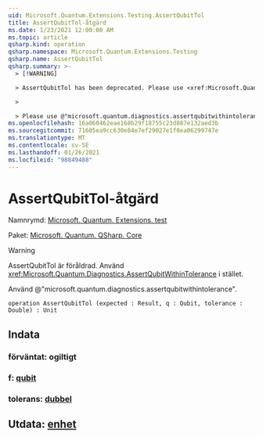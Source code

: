 ```yaml
---
uid: Microsoft.Quantum.Extensions.Testing.AssertQubitTol
title: AssertQubitTol-åtgärd
ms.date: 1/23/2021 12:00:00 AM
ms.topic: article
qsharp.kind: operation
qsharp.namespace: Microsoft.Quantum.Extensions.Testing
qsharp.name: AssertQubitTol
qsharp.summary: >-
  > [!WARNING]

  > AssertQubitTol has been deprecated. Please use <xref:Microsoft.Quantum.Diagnostics.AssertQubitWithinTolerance> instead.

  >

  > Please use @"microsoft.quantum.diagnostics.assertqubitwithintolerance".
ms.openlocfilehash: 16a060462eae168b29f18755c23d887e132aed3b
ms.sourcegitcommit: 71605ea9cc630e84e7ef29027e1f0ea06299747e
ms.translationtype: MT
ms.contentlocale: sv-SE
ms.lasthandoff: 01/26/2021
ms.locfileid: "98849488"
---
```

# <a name="assertqubittol-operation"></a>AssertQubitTol-åtgärd

Namnrymd: [Microsoft. Quantum. Extensions. test](xref:Microsoft.Quantum.Extensions.Testing)

Paket: [Microsoft. Quantum. QSharp. Core](https://nuget.org/packages/Microsoft.Quantum.QSharp.Core)


> [!WARNING]
> AssertQubitTol är föråldrad. Använd <xref:Microsoft.Quantum.Diagnostics.AssertQubitWithinTolerance> i stället.
>
> Använd @"microsoft.quantum.diagnostics.assertqubitwithintolerance".



```qsharp
operation AssertQubitTol (expected : Result, q : Qubit, tolerance : Double) : Unit
```


## <a name="input"></a>Indata

### <a name="expected--__invalidresult__"></a>förväntat: __ogiltigt <Result>__




### <a name="q--qubit"></a>f: [qubit](xref:microsoft.quantum.lang-ref.qubit)




### <a name="tolerance--double"></a>tolerans: [dubbel](xref:microsoft.quantum.lang-ref.double)





## <a name="output--unit"></a>Utdata: [enhet](xref:microsoft.quantum.lang-ref.unit)

